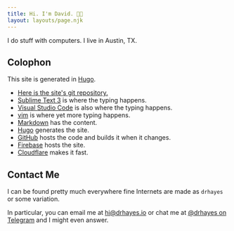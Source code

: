 ```yaml
---
title: Hi. I'm David. 👋🏽
layout: layouts/page.njk
---
```


I do stuff with computers. I live in Austin, TX.

## Colophon

This site is generated in [Hugo].

* [Here is the site's git repository.][site]
* [Sublime Text 3][sublime] is where the typing happens.
* [Visual Studio Code][vsc] is also where the typing happens.
* [vim] is where yet more typing happens.
* [Markdown] has the content.
* [Hugo] generates the site.
* [GitHub] hosts the code and builds it when it changes.
* [Firebase] hosts the site.
* [Cloudflare] makes it fast.

## Contact Me

I can be found pretty much everywhere fine Internets are made as `drhayes` or some variation.

In particular, you can email me at <hi@drhayes.io> or chat me at [@drhayes on Telegram][telegram] and I might even answer.

[site]: https://github.com/drhayes/drhayes.io
[sublime]: https://www.sublimetext.com/3
[vsc]: https://code.visualstudio.com/
[vim]: https://www.vim.org/
[markdown]: https://daringfireball.net/projects/markdown/
[hugo]: https://gohugo.io/
[github]: https://github.com/
[firebase]: https://firebase.google.com/
[cloudflare]: https://www.cloudflare.com/
[telegram]: https://t.me/drhayes
